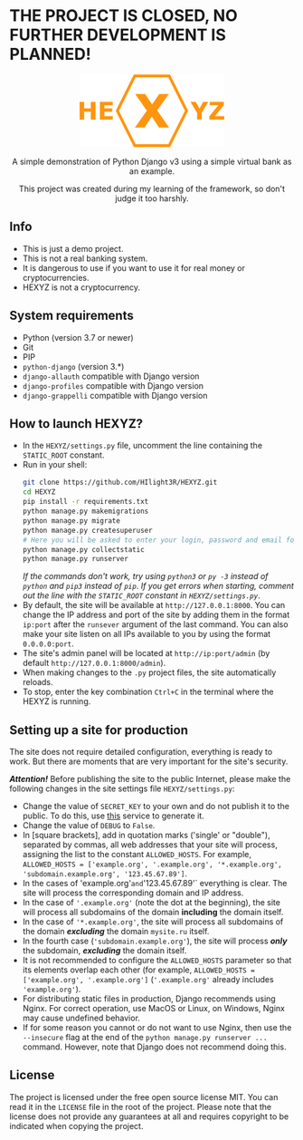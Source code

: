 # THE PROJECT IS CLOSED, NO FURTHER DEVELOPMENT IS PLANNED!

<p align="center">
	<img src="static/images/logo.png" alt="Логотип проекта HEXYZ">
</p>

<p align="center">A simple demonstration of Python Django v3 using a simple virtual bank as an example.</p>
<p align="center">This project was created during my learning of the framework, so don't judge it too harshly.</p>

## Info
- This is just a demo project.
- This is not a real banking system.
- It is dangerous to use if you want to use it for real money or cryptocurrencies.
- HEXYZ is not a cryptocurrency.

## System requirements

- Python (version 3.7 or newer)
- Git
- PIP
- `python-django` (version 3.*)
- `django-allauth` compatible with Django version
- `django-profiles` compatible with Django version
- `django-grappelli` compatible with Django version

## How to launch HEXYZ?
- In the `HEXYZ/settings.py` file, uncomment the line containing the `STATIC_ROOT` constant.
- Run in your shell:
  ```bash
  git clone https://github.com/HIlight3R/HEXYZ.git
  cd HEXYZ
  pip install -r requirements.txt
  python manage.py makemigrations
  python manage.py migrate
  python manage.py createsuperuser
  # Here you will be asked to enter your login, password and email for the superuser account.
  python manage.py collectstatic
  python manage.py runserver
  ```
  *If the commands don't work, try using `python3` or `py -3` instead of `python` and `pip3` instead of `pip`*.
  *If you get errors when starting, comment out the line with the `STATIC_ROOT` constant in `HEXYZ/settings.py`*.
- By default, the site will be available at `http://127.0.0.1:8000`. You can change the IP address and port of the site by adding them in the format `ip:port` after the `runsever` argument of the last command. You can also make your site listen on all IPs available to you by using the format `0.0.0.0:port`.
- The site's admin panel will be located at `http://ip:port/admin` (by default `http://127.0.0.1:8000/admin`).
- When making changes to the `.py` project files, the site automatically reloads.
- To stop, enter the key combination `Ctrl+C` in the terminal where the HEXYZ is running.

## Setting up a site for production
The site does not require detailed configuration, everything is ready to work. But there are moments that are very important for the site's security.

***Attention!*** Before publishing the site to the public Internet, please make the following changes in the site settings file `HEXYZ/settings.py`:
- Change the value of `SECRET_KEY` to your own and do not publish it to the public. To do this, use [this](https://djecrety.ir) service to generate it.
- Change the value of `DEBUG` to `False`.
- In [square brackets], add in quotation marks ('single' or "double"), separated by commas, all web addresses that your site will process, assigning the list to the constant `ALLOWED_HOSTS`. For example, `ALLOWED_HOSTS = ['example.org', '.example.org', '*.example.org', 'subdomain.example.org', '123.45.67.89']`.
- In the cases of 'example.org'` and `'123.45.67.89'` everything is clear. The site will process the corresponding domain and IP address.
- In the case of `'.example.org'` (note the dot at the beginning), the site will process all subdomains of the domain __including__ the domain itself.
- In the case of `'*.example.org'`, the site will process all subdomains of the domain ***excluding*** the domain `mysite.ru` itself.
- In the fourth case (`'subdomain.example.org'`), the site will process ***only*** the subdomain, ***excluding*** the domain itself.
- It is not recommended to configure the `ALLOWED_HOSTS` parameter so that its elements overlap each other (for example, `ALLOWED_HOSTS = ['example.org', '.example.org']` (`'.example.org'` already includes `'example.org'`).
- For distributing static files in production, Django recommends using Nginx. For correct operation, use MacOS or Linux, on Windows, Nginx may cause undefined behavior.
- If for some reason you cannot or do not want to use Nginx, then use the `--insecure` flag at the end of the `python manage.py runserver ...` command. However, note that Django does not recommend doing this.

## License
The project is licensed under the free open source license MIT. You can read it in the `LICENSE` file in the root of the project. Please note that the license does not provide any guarantees at all and requires copyright to be indicated when copying the project.
